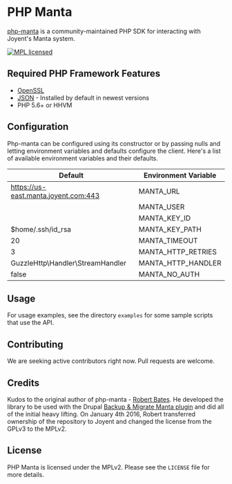 # PHP Manta

[php-manta](http://joyent.github.com/php-manta) is a community-maintained PHP SDK for interacting with Joyent's 
Manta system.

[![MPL licensed](https://img.shields.io/badge/license-MPL_2.0-blue.svg)](https://github.com/joyent/php-manta/blob/master/LICENSE)

## Required PHP Framework Features
 * [OpenSSL](http://php.net/manual/en/openssl.installation.php)
 * [JSON](http://php.net/manual/en/json.installation.php) - Installed by default in newest versions
 * PHP 5.6+ or HHVM

## Configuration

Php-manta can be configured using its constructor or by passing nulls and letting 
environment variables and defaults configure the client. Here's a list of available
environment variables and their defaults.

| Default                              | Environment Variable      |
|--------------------------------------|---------------------------|
| https://us-east.manta.joyent.com:443 | MANTA_URL                 |
|                                      | MANTA_USER                |
|                                      | MANTA_KEY_ID              |
| $home/.ssh/id_rsa                    | MANTA_KEY_PATH            |
| 20                                   | MANTA_TIMEOUT             |
| 3                                    | MANTA_HTTP_RETRIES        |
| GuzzleHttp\Handler\StreamHandler     | MANTA_HTTP_HANDLER        |
| false                                | MANTA_NO_AUTH             |

## Usage

For usage examples, see the directory `examples` for some sample scripts that
use the API.

## Contributing
We are seeking active contributors right now. Pull requests are welcome.

## Credits
Kudos to the original author of php-manta - [Robert Bates](https://twitter.com/arpieb). He developed the library 
to be used with the Drupal [Backup & Migrate Manta plugin](https://www.drupal.org/project/backup_migrate_manta) 
and did all of the initial heavy lifting. On January 4th 2016, Robert transferred ownership of the repository to
Joyent and changed the license from the GPLv3 to the MPLv2.

## License
PHP Manta is licensed under the MPLv2. Please see the `LICENSE` file for more details.
